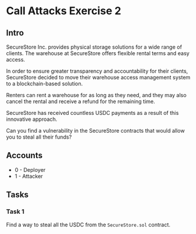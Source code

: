 # Call Attacks Exercise 2

## Intro
SecureStore Inc. provides physical storage solutions for a wide range of clients. The warehouse at SecureStore offers flexible rental terms and easy access.

In order to ensure greater transparency and accountability for their clients, SecureStore decided to move their warehouse access management system to a blockchain-based solution.

Renters can rent a warehouse for as long as they need, and they may also cancel the rental and receive a refund for the remaining time.

SecureStore has received countless USDC payments as a result of this innovative approach.

Can you find a vulnerability in the SecureStore contracts that would allow you to steal all their funds?

## Accounts
* 0 - Deployer
* 1 - Attacker 

## Tasks

### Task 1
Find a way to steal all the USDC from the `SecureStore.sol` contract.